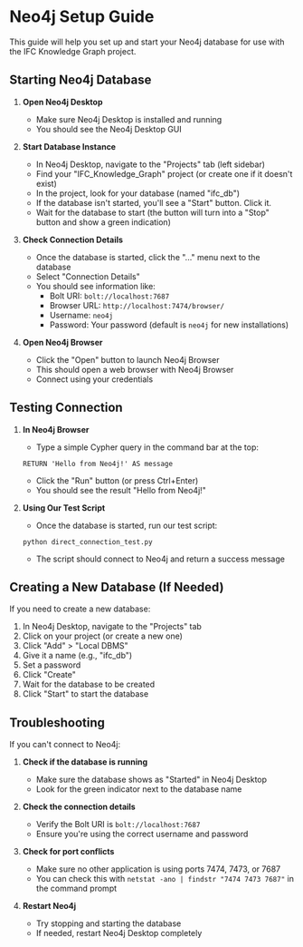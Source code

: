 # Neo4j Setup Guide

This guide will help you set up and start your Neo4j database for use with the IFC Knowledge Graph project.

## Starting Neo4j Database

1. **Open Neo4j Desktop**
   - Make sure Neo4j Desktop is installed and running
   - You should see the Neo4j Desktop GUI

2. **Start Database Instance**
   - In Neo4j Desktop, navigate to the "Projects" tab (left sidebar)
   - Find your "IFC_Knowledge_Graph" project (or create one if it doesn't exist)
   - In the project, look for your database (named "ifc_db")
   - If the database isn't started, you'll see a "Start" button. Click it.
   - Wait for the database to start (the button will turn into a "Stop" button and show a green indication)

3. **Check Connection Details**
   - Once the database is started, click the "..." menu next to the database
   - Select "Connection Details"
   - You should see information like:
     - Bolt URI: `bolt://localhost:7687`
     - Browser URL: `http://localhost:7474/browser/`
     - Username: `neo4j`
     - Password: Your password (default is `neo4j` for new installations)

4. **Open Neo4j Browser**
   - Click the "Open" button to launch Neo4j Browser
   - This should open a web browser with Neo4j Browser
   - Connect using your credentials

## Testing Connection

1. **In Neo4j Browser**
   - Type a simple Cypher query in the command bar at the top:
   ```
   RETURN 'Hello from Neo4j!' AS message
   ```
   - Click the "Run" button (or press Ctrl+Enter)
   - You should see the result "Hello from Neo4j!"

2. **Using Our Test Script**
   - Once the database is started, run our test script:
   ```
   python direct_connection_test.py
   ```
   - The script should connect to Neo4j and return a success message

## Creating a New Database (If Needed)

If you need to create a new database:

1. In Neo4j Desktop, navigate to the "Projects" tab
2. Click on your project (or create a new one)
3. Click "Add" > "Local DBMS"
4. Give it a name (e.g., "ifc_db")
5. Set a password
6. Click "Create"
7. Wait for the database to be created
8. Click "Start" to start the database

## Troubleshooting

If you can't connect to Neo4j:

1. **Check if the database is running**
   - Make sure the database shows as "Started" in Neo4j Desktop
   - Look for the green indicator next to the database name

2. **Check the connection details**
   - Verify the Bolt URI is `bolt://localhost:7687`
   - Ensure you're using the correct username and password

3. **Check for port conflicts**
   - Make sure no other application is using ports 7474, 7473, or 7687
   - You can check this with `netstat -ano | findstr "7474 7473 7687"` in the command prompt

4. **Restart Neo4j**
   - Try stopping and starting the database
   - If needed, restart Neo4j Desktop completely 